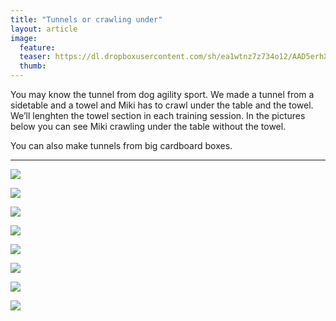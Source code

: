 ```yaml
---
title: "Tunnels or crawling under"
layout: article
image:
  feature:
  teaser: https://dl.dropboxusercontent.com/sh/ea1wtnz7z734o12/AAD5erhX5CcQcxIrbd3tvPqUa/temput/1/DSC41885-245px.jpg
  thumb:
---
```


You may know the tunnel from dog agility sport. We made a tunnel from a sidetable and a towel and Miki has to crawl under the table and the towel. We’ll lenghten the towel section in each training session. In the pictures below you can see Miki crawling under the table without the towel.

You can also make tunnels from big cardboard boxes.

---

[![](https://dl.dropboxusercontent.com/sh/ea1wtnz7z734o12/AADWKxFHjJ0yqFm8iP2XGkQba/temput/1/DSC32087-800px.jpg)](https://dl.dropboxusercontent.com/sh/ea1wtnz7z734o12/AACHLUkE4NZK8yZaGiPG9ONsa/temput/1/DSC32087.jpg)

[![](https://dl.dropboxusercontent.com/sh/ea1wtnz7z734o12/AAB8p1zsPntbNJjLvNDt_BFLa/temput/1/DSC32106-800px.jpg)](https://dl.dropboxusercontent.com/sh/ea1wtnz7z734o12/AAAcrAXzwYNsJKhmI4nvBWCEa/temput/1/DSC32106.jpg)

[![](https://dl.dropboxusercontent.com/sh/ea1wtnz7z734o12/AACikTV2DJ0xLQf13TeCX3kga/temput/1/DSC32095-800px.jpg)](https://dl.dropboxusercontent.com/sh/ea1wtnz7z734o12/AAA39OrNiG5fsKbl1BCkZbuva/temput/1/DSC32095.jpg)

[![](https://dl.dropboxusercontent.com/sh/ea1wtnz7z734o12/AABoxyfKvHrMCBGhFp2sCRZ4a/temput/1/IMG29506_2-800px.jpg)](https://dl.dropboxusercontent.com/sh/ea1wtnz7z734o12/AAA8OnPGVk6yyMip4y4bRqE2a/temput/1/IMG29506_2.jpg)

[![](https://dl.dropboxusercontent.com/sh/ea1wtnz7z734o12/AADSR9lgyFQKWwAnPZw2YkS8a/temput/1/DSC41884-800px.jpg)](https://dl.dropboxusercontent.com/sh/ea1wtnz7z734o12/AADwr5laZ3vwQyZFnEbSi8H0a/temput/1/DSC41884.jpg)

[![](https://dl.dropboxusercontent.com/sh/ea1wtnz7z734o12/AAB5SVQtNj06-Sq0Hbtx4ARwa/temput/1/DSC41885-800px.jpg)](https://dl.dropboxusercontent.com/sh/ea1wtnz7z734o12/AADSFPu0USG8v850IALmRsXPa/temput/1/DSC41885.jpg)

[![](https://dl.dropboxusercontent.com/sh/ea1wtnz7z734o12/AAC0POjFbPDAZm_ceknWUg2ra/temput/1/DSC09608_2-800px.jpg)](https://dl.dropboxusercontent.com/sh/ea1wtnz7z734o12/AAA0u1M8ZMv9U49iuS7-7JQda/temput/1/DSC09608_2.jpg)

[![](https://dl.dropboxusercontent.com/sh/ea1wtnz7z734o12/AAAXp28lD-8GcVrLpoFv9b6Ha/temput/1/DSC09619_2-800px.jpg)](https://dl.dropboxusercontent.com/sh/ea1wtnz7z734o12/AAAVJ8F2H8LEr4oBNyOo6Gona/temput/1/DSC09619_2.jpg)
